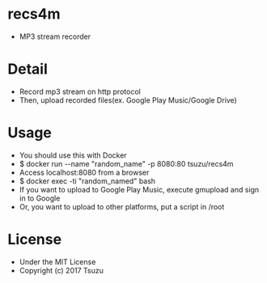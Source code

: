 # recs4m
- MP3 stream recorder

# Detail
- Record mp3 stream on http protocol
- Then, upload recorded files(ex. Google Play Music/Google Drive)

# Usage
- You should use this with Docker
- $ docker run --name "random_name" -p 8080:80 tsuzu/recs4m
- Access localhost:8080 from a browser
- $ docker exec -ti "random_named" bash
- If you want to upload to Google Play Music, execute gmupload and sign in to Google
- Or,  you want to upload to other platforms, put a script in /root

# License
- Under the MIT License
- Copyright (c) 2017 Tsuzu
